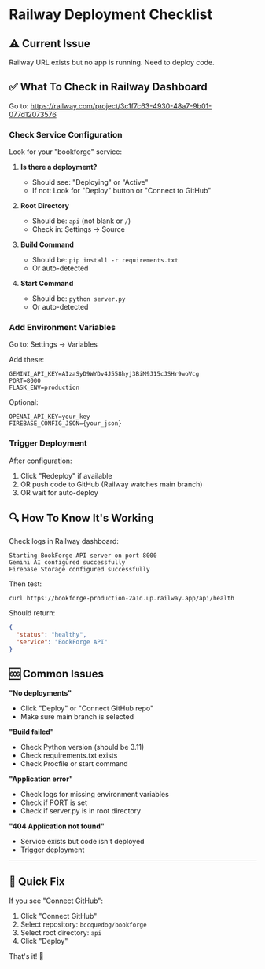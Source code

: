# Railway Deployment Checklist

## ⚠️ Current Issue
Railway URL exists but no app is running. Need to deploy code.

## ✅ What To Check in Railway Dashboard

Go to: https://railway.com/project/3c1f7c63-4930-48a7-9b01-077d12073576

### Check Service Configuration

Look for your "bookforge" service:

1. **Is there a deployment?**
   - Should see: "Deploying" or "Active" 
   - If not: Look for "Deploy" button or "Connect to GitHub"

2. **Root Directory**
   - Should be: `api` (not blank or `/`)
   - Check in: Settings → Source

3. **Build Command**
   - Should be: `pip install -r requirements.txt`
   - Or auto-detected

4. **Start Command**
   - Should be: `python server.py`
   - Or auto-detected

### Add Environment Variables

Go to: Settings → Variables

Add these:
```
GEMINI_API_KEY=AIzaSyD9WYDv4J558hyj3BiM9J15cJSHr9woVcg
PORT=8000
FLASK_ENV=production
```

Optional:
```
OPENAI_API_KEY=your_key
FIREBASE_CONFIG_JSON={your_json}
```

### Trigger Deployment

After configuration:
1. Click "Redeploy" if available
2. OR push code to GitHub (Railway watches main branch)
3. OR wait for auto-deploy

## 🔍 How To Know It's Working

Check logs in Railway dashboard:
```
Starting BookForge API server on port 8000
Gemini AI configured successfully
Firebase Storage configured successfully
```

Then test:
```bash
curl https://bookforge-production-2a1d.up.railway.app/api/health
```

Should return:
```json
{
  "status": "healthy",
  "service": "BookForge API"
}
```

## 🆘 Common Issues

**"No deployments"**
- Click "Deploy" or "Connect GitHub repo"
- Make sure main branch is selected

**"Build failed"**
- Check Python version (should be 3.11)
- Check requirements.txt exists
- Check Procfile or start command

**"Application error"**
- Check logs for missing environment variables
- Check if PORT is set
- Check if server.py is in root directory

**"404 Application not found"**
- Service exists but code isn't deployed
- Trigger deployment

---

## 🎯 Quick Fix

If you see "Connect GitHub":
1. Click "Connect GitHub"
2. Select repository: `bccquedog/bookforge`
3. Select root directory: `api`
4. Click "Deploy"

That's it! 🚀


